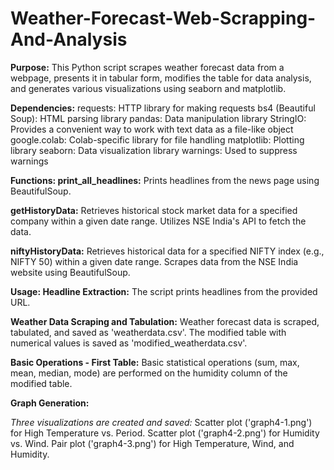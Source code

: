 # Weather-Forecast-Web-Scrapping-And-Analysis

**Purpose:**
This Python script scrapes weather forecast data from a webpage, presents it in tabular form, modifies the table for data analysis, and generates various visualizations using seaborn and matplotlib.

**Dependencies:**
requests: HTTP library for making requests
bs4 (Beautiful Soup): HTML parsing library
pandas: Data manipulation library
StringIO: Provides a convenient way to work with text data as a file-like object
google.colab: Colab-specific library for file handling
matplotlib: Plotting library
seaborn: Data visualization library
warnings: Used to suppress warnings

**Functions:
print_all_headlines:**
Prints headlines from the news page using BeautifulSoup.

**getHistoryData:**
Retrieves historical stock market data for a specified company within a given date range.
Utilizes NSE India's API to fetch the data.

**niftyHistoryData:**
Retrieves historical data for a specified NIFTY index (e.g., NIFTY 50) within a given date range.
Scrapes data from the NSE India website using BeautifulSoup.

**Usage:
Headline Extraction:**
The script prints headlines from the provided URL.

**Weather Data Scraping and Tabulation:**
Weather forecast data is scraped, tabulated, and saved as 'weatherdata.csv'.
The modified table with numerical values is saved as 'modified_weatherdata.csv'.

**Basic Operations - First Table:**
Basic statistical operations (sum, max, mean, median, mode) are performed on the humidity column of the modified table.

**Graph Generation:**

_Three visualizations are created and saved:_
Scatter plot ('graph4-1.png') for High Temperature vs. Period.
Scatter plot ('graph4-2.png') for Humidity vs. Wind.
Pair plot ('graph4-3.png') for High Temperature, Wind, and Humidity.

